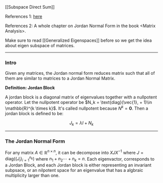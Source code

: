 [[Subspace Direct Sum]]

References 1: [here](https://www.maths.tcd.ie/~vdots/teaching/files/MA1111+1212-0809/113jord.pdf)

References 2: A whole chapter on Jordan Normal Form in the book \<Matrix Analysis\>. 

Make sure to read [[Generalized Eigenspaces]] before so we get the idea about eigen subspace of matrices. 

---
### **Intro**

Given any matrices, the Jordan normal form reduces matrix such that all of them are similar to matrices to a Jordan Normal Matrix. 

**Definition: Jordan Block**

A jordan block is a diagonal matrix of eigenvalues together with a nullpotent operator. Let the nullpotent operator be $N_k = \text{diag}(\vec{1}, + 1)\in \mathbb{R}^{k \times k}$. It's called nullpotent because $N^{k} = \mathbf{0}$. Then a jordan block is defined to be: 

$$
J_k = \lambda I + N_k
$$


---
### **The Jordan Normal Form**

For any matrix $A \in \mathbb{R}^{n\times n}$, it can be decompose into $XJX^{-1}$ where $J = \text{diag}(\{J_i\}_{i = 1}^{n_k})$ where $n_1 + n_2 \cdots + n_{k} = n$. Each eigenvactor, corresponds to a Jordan Block, and each Jordan block is either representing an invariant subpsace, or an nilpotent space for an eigenvalue that has a algbraic multiplicity larger than one. 




